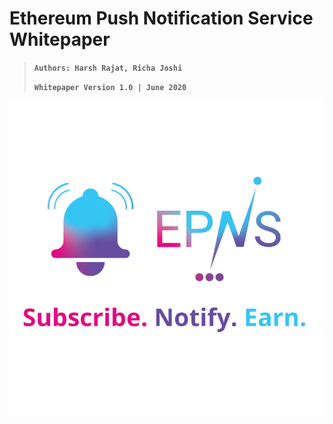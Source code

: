 # Ethereum Push Notification Service Whitepaper

> **`Authors: Harsh Rajat, Richa Joshi`**
>
> **`Whitepaper Version 1.0 | June 2020`**

![](.gitbook/assets/logofulltaglinesqual.jpg)

